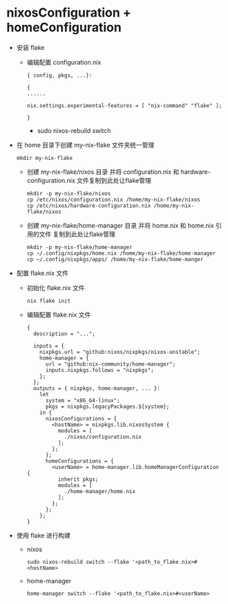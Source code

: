 # nixosConfiguration + homeConfiguration
- 安装 flake
  - 编辑配置 configuration.nix
    ```
    { config, pkgs, ...}:

    {
    ......

    nix.settings.experimental-features = [ "nix-command" "flake" ];

    }
    ```

    - sudo nixos-rebuild switch


- 在 home 目录下创建 my-nix-flake 文件夹统一管理
  ```
  mkdir my-nix-flake
  ```
  - 创建 my-nix-flake/nixos 目录 并将 configuration.nix 和 hardware-configuration.nix 文件复制到此处让flake管理
    ```
    mkdir -p my-nix-flake/nixos
    cp /etc/nixos/configuration.nix /home/my-nix-flake/nixos
    cp /etc/nixos/hardware-configuration.nix /home/my-nix-flake/nixos
    ```

  - 创建 my-nix-flake/home-manager 目录 并将 home.nix 和 home.nix 引用的文件 复制到此处让flake管理
    ```
    mkdir -p my-nix-flake/home-manager
    cp ~/.config/nixpkgs/home.nix /home/my-nix-flake/home-manager
    cp ~/.config/nixpkgs/apps/ /home/my-nix-flake/home-manger
    ```
- 配置 flake.nix 文件
  - 初始化 flake.nix 文件
    ```
    nix flake init
    ```
  - 编辑配置 flake.nix 文件
     ```
     {
       description = "...";

       inputs = {
         nixpkgs.url = "github:nixos/nixpkgs/nixos-unstable";
         home-manager = {
           url = "github:nix-community/home-manager";
           inputs.nixpkgs.follows = "nixpkgs";
         };
       };
       outputs = { nixpkgs, home-manager, ... }:
         let
           system = "x86_64-linux";
           pkgs = nixpkgs.legacyPackages.${system};
         in {
           nixosConfigurations = {
             <hostName> = nixpkgs.lib.nixosSystem {
               modules = [
                 ./nixos/configuration.nix
               ];
             };
           };
           homeConfigurations = {
             <userName> = home-manager.lib.homeManagerConfiguration {
               inherit pkgs;
               modules = [
                 ./home-manager/home.nix
               ];
             };
           };
         };
     }
     ```
- 使用 flake 进行构建
  - nixos
    ```
    sudo nixos-rebuild switch --flake '<path_to_flake.nix>#<hostName>
    ```
  - home-manager
    ```
    home-manager switch --flake '<path_to_flake.nix>#<userName>
    ```
